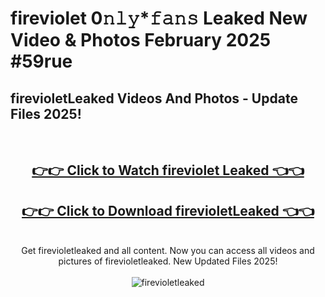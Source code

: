 # fireviolet 0𝚗𝚕𝚢*𝚏𝚊𝚗𝚜 Leaked New Video & Photos February 2025 #59rue

<h2>firevioletLeaked Videos And Photos - Update Files 2025!</h2>
<br>
<div align="center">
<h2><a href="https://mediaupload.pro?title=fireviolet&ref=11F" rel="nofollow">👉👉 Click to Watch fireviolet Leaked 👈👈</a></h2>
<h2><a href="https://mediaupload.pro?title=fireviolet&ref=11F" rel="nofollow">👉👉 Click to Download firevioletLeaked 👈👈</a></h2>
<br>
Get firevioletleaked and all content. Now you can access all videos and pictures of firevioletleaked. New Updated Files 2025!
<br>
<br>
<a href="https://mediaupload.pro?title=fireviolet&ref=11F" rel="nofollow" data-target="animated-image.originalLink"><img src="https://i.ibb.co/Gkj2r4b/banner.png" alt="firevioletleaked" style="max-width: 100%; display: inline-block;" data-target="animated-image.originalImage"></a>
</div>
<br>

